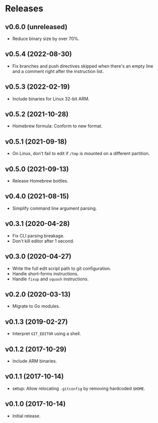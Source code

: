 Releases
========

v0.6.0 (unreleased)
-------------------

-   Reduce binary size by over 70%.


v0.5.4 (2022-08-30)
-------------------

-   Fix branches and push directives skipped when there's an empty line and a
    comment right after the instruction list.


v0.5.3 (2022-02-19)
-------------------

-   Include binaries for Linux 32-bit ARM.


v0.5.2 (2021-10-28)
-------------------

-   Homebrew formula: Conform to new format.


v0.5.1 (2021-09-18)
-------------------

-   On Linux, don't fail to edit if `/tmp` is mounted on a different partition.


v0.5.0 (2021-09-13)
-------------------

-   Release Homebrew bottles.


v0.4.0 (2021-08-15)
-------------------

-   Simplify command line argument parsing.


v0.3.1 (2020-04-28)
-------------------

-   Fix CLI parsing breakage.
-   Don't kill editor after 1 second.


v0.3.0 (2020-04-27)
-------------------

-   Write the full edit script path to git configuration.
-   Handle short-forms instructions.
-   Handle `fixup` and `squash` instructions.


v0.2.0 (2020-03-13)
-------------------

-   Migrate to Go modules.


v0.1.3 (2019-02-27)
-------------------

-   Interpret `GIT_EDITOR` using a shell.


v0.1.2 (2017-10-29)
-------------------

-   Include ARM binaries.


v0.1.1 (2017-10-14)
-------------------

-   setup: Allow relocating `.gitconfig` by removing hardcoded `$HOME`.


v0.1.0 (2017-10-14)
-------------------

-   Initial release.

